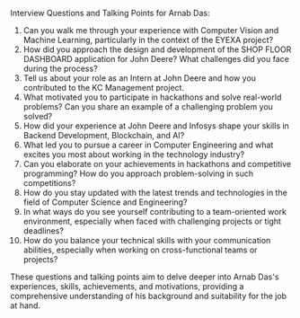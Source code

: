 Interview Questions and Talking Points for Arnab Das:

1. Can you walk me through your experience with Computer Vision and Machine Learning, particularly in the context of the EYEXA project?
2. How did you approach the design and development of the SHOP FLOOR DASHBOARD application for John Deere? What challenges did you face during the process?
3. Tell us about your role as an Intern at John Deere and how you contributed to the KC Management project.
4. What motivated you to participate in hackathons and solve real-world problems? Can you share an example of a challenging problem you solved?
5. How did your experience at John Deere and Infosys shape your skills in Backend Development, Blockchain, and AI?
6. What led you to pursue a career in Computer Engineering and what excites you most about working in the technology industry?
7. Can you elaborate on your achievements in hackathons and competitive programming? How do you approach problem-solving in such competitions?
8. How do you stay updated with the latest trends and technologies in the field of Computer Science and Engineering?
9. In what ways do you see yourself contributing to a team-oriented work environment, especially when faced with challenging projects or tight deadlines?
10. How do you balance your technical skills with your communication abilities, especially when working on cross-functional teams or projects?

These questions and talking points aim to delve deeper into Arnab Das's experiences, skills, achievements, and motivations, providing a comprehensive understanding of his background and suitability for the job at hand.